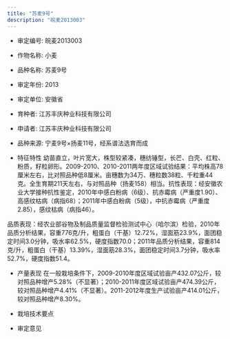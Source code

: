```yaml
---
title: "苏麦9号"
description: "皖麦2013003"
---
```

* 审定编号:  皖麦2013003

*  作物名称:  小麦

*  品种名称:  苏麦9号

*  审定年份:  2013

*  审定单位:  安徽省

* 育种者:  江苏丰庆种业科技有限公司

*  申请者:  江苏丰庆种业科技有限公司

*  品种来源:  宁麦9号×扬麦11号，经系谱法选育而成

*  特征特性
幼苗直立，叶片宽大，株型较紧凑，穗纺锤型，长芒、白壳、红粒、粉质，籽粒卵形。2009-2010、2010-2011两年度区域试验结果：平均株高78厘米左右，比对照品种低8厘米。亩穗数为34万、穗粒数38粒、千粒重44克。全生育期211天左右，与对照品种（扬麦158）相当。抗性表现：经安徽农业大学接种抗性鉴定，2010年中感白粉病（6级）、抗赤霉病（严重度1.90）、高感纹枯病（病指68）；2011年中感白粉病（5级），中抗赤霉病（严重度2.85），感纹枯病（病指46）。
品质表现：经农业部谷物及制品质量监督检验测试中心（哈尔滨）检验，2010年品质分析结果，容重776克/升，粗蛋白（干基）12.72%，湿面筋23.9%，面团稳定时间3.0分钟，吸水率62.5%，硬度指数70.0；2011年品质分析结果，容重814克/升，粗蛋白（干基）13.39%，湿面筋28.3%，面团稳定时间3.7分钟，吸水率52.7%，硬度指数51.4。


*  产量表现
在一般栽培条件下，2009-2010年度区域试验亩产432.07公斤，较对照品种增产5.28%（不显著）；2010-2011年度区域试验亩产474.39公斤，较对照品种增产4.41%（不显著）。2011-2012年度生产试验亩产414.01公斤，较对照品种增产8.30%。

*  栽培技术要点


*  审定意见

